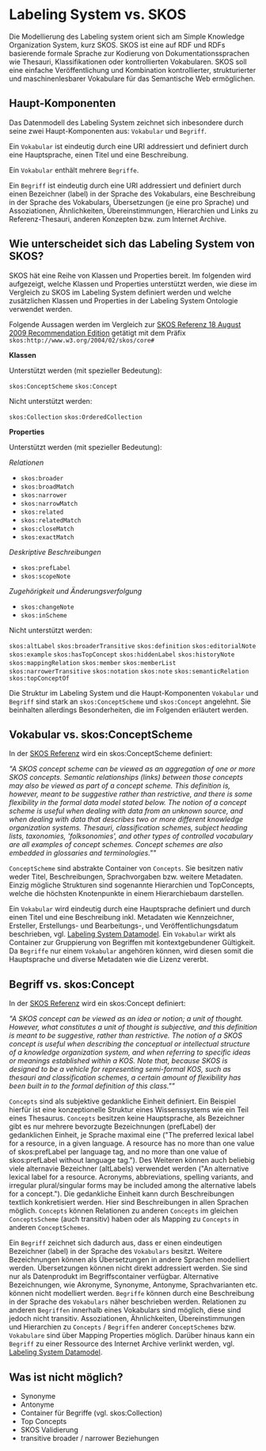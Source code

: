 # Labeling System vs. SKOS

Die Modellierung des Labeling system orient sich am Simple Knowledge Organization System, kurz SKOS. SKOS ist eine auf RDF und RDFs basierende formale Sprache zur Kodierung von Dokumentationssprachen wie Thesauri, Klassifikationen oder  kontrollierten Vokabularen. SKOS soll eine einfache Veröffentlichung und Kombination kontrollierter, strukturierter und maschinenlesbarer Vokabulare für das Semantische Web ermöglichen.

## Haupt-Komponenten

Das Datenmodell des Labeling System zeichnet sich inbesondere durch seine zwei Haupt-Komponenten aus: `Vokabular` und `Begriff`.

Ein `Vokabular` ist eindeutig durch eine URI addressiert und definiert durch eine Hauptsprache, einen Titel und eine Beschreibung.

Ein `Vokabular` enthält mehrere `Begriffe`.

Ein `Begriff` ist eindeutig durch eine URI addressiert und definiert durch einen Bezeichner (label) in der Sprache des Vokabulars, eine Beschreibung in der Sprache des Vokabulars, Übersetzungen (je eine pro Sprache) und Assoziationen, Ähnlichkeiten, Übereinstimmungen, Hierarchien und Links zu Referenz-Thesauri, anderen Konzepten bzw. zum Internet Archive.

## Wie unterscheidet sich das Labeling System von SKOS?

SKOS hät eine Reihe von Klassen und Properties bereit. Im folgenden wird aufgezeigt, welche Klassen und Properties unterstützt werden, wie diese im Vergleich zu SKOS im Labeling System definiert werden und welche zusätzlichen Klassen und Properties in der Labeling System Ontologie verwendet werden.

Folgende Aussagen werden im Vergleich zur [SKOS Referenz 18 August 2009 Recommendation Edition](https://www.w3.org/2009/08/skos-reference/skos.html) getätigt mit dem Präfix `skos:http://www.w3.org/2004/02/skos/core#`

**Klassen**

Unterstützt werden (mit spezieller Bedeutung):

`skos:ConceptScheme` `skos:Concept`

Nicht unterstützt werden:

`skos:Collection` `skos:OrderedCollection`

**Properties**

Unterstützt werden (mit spezieller Bedeutung):

*Relationen*

* `skos:broader`
* `skos:broadMatch`
* `skos:narrower`
* `skos:narrowMatch`
* `skos:related`
* `skos:relatedMatch`
* `skos:closeMatch`
* `skos:exactMatch`

*Deskriptive Beschreibungen*

* `skos:prefLabel`
* `skos:scopeNote`

*Zugehörigkeit und Änderungsverfolgung*

* `skos:changeNote`
* `skos:inScheme`

Nicht unterstützt werden:

`skos:altLabel` `skos:broaderTransitive` `skos:definition` `skos:editorialNote` `skos:example` `skos:hasTopConcept` `skos:hiddenLabel` `skos:historyNote` `skos:mappingRelation` `skos:member` `skos:memberList` `skos:narrowerTransitive` `skos:notation` `skos:note` `skos:semanticRelation` `skos:topConceptOf`

Die Struktur im Labeling System und die Haupt-Komponenten `Vokabular` und `Begriff` sind stark an `skos:ConceptScheme` und `skos:Concept` angelehnt. Sie beinhalten allerdings Besonderheiten, die im Folgenden erläutert werden.

## Vokabular vs. skos:ConceptScheme

In der [SKOS Referenz](https://www.w3.org/TR/skos-reference/#schemes) wird ein skos:ConceptScheme definiert:

*"A SKOS concept scheme can be viewed as an aggregation of one or more SKOS concepts. Semantic relationships (links) between those concepts may also be viewed as part of a concept scheme. This definition is, however, meant to be suggestive rather than restrictive, and there is some flexibility in the formal data model stated below. The notion of a concept scheme is useful when dealing with data from an unknown source, and when dealing with data that describes two or more different knowledge organization systems. Thesauri, classification schemes, subject heading lists, taxonomies, 'folksonomies', and other types of controlled vocabulary are all examples of concept schemes. Concept schemes are also embedded in glossaries and terminologies.""*

`ConceptScheme` sind abstrakte Container von `Concepts`. Sie besitzen nativ weder Titel, Beschreibungen, Sprachvorgaben bzw. weitere Metadaten. Einzig mögliche Strukturen sind sogenannte Hierarchien und TopConcepts, welche die höchsten Knotenpunkte in einem Hierarchiebaum darstellen.

Ein `Vokabular` wird eindeutig durch eine Hauptsprache definiert und durch einen Titel und eine Beschreibung inkl. Metadaten wie Kennzeichner, Ersteller, Erstellungs- und Bearbeitungs-, und Veröffentlichungsdatum beschrieben, vgl. [Labeling System Datamodel](http://labeling.link/docs/ls/datamodel/#Vocabulary). Ein `Vokabular` wirkt als Container zur Gruppierung von Begriffen mit kontextgebundener Gültigkeit. Da `Begriffe` nur einem `Vokabular` angehören können, wird diesen somit die Hauptsprache und diverse Metadaten wie die Lizenz vererbt.

## Begriff vs. skos:Concept

In der [SKOS Referenz](https://www.w3.org/TR/skos-reference/#concepts) wird ein skos:Concept definiert:

*"A SKOS concept can be viewed as an idea or notion; a unit of thought. However, what constitutes a unit of thought is subjective, and this definition is meant to be suggestive, rather than restrictive. The notion of a SKOS concept is useful when describing the conceptual or intellectual structure of a knowledge organization system, and when referring to specific ideas or meanings established within a KOS. Note that, because SKOS is designed to be a vehicle for representing semi-formal KOS, such as thesauri and classification schemes, a certain amount of flexibility has been built in to the formal definition of this class.""*

`Concepts` sind als subjektive gedankliche Einheit definiert. Ein Beispiel hierfür ist eine konzeptionelle Struktur eines Wissenssystems wie ein Teil eines Thesaurus. `Concepts` besitzen keine Hauptsprache, als Bezeichner gibt es nur mehrere bevorzugte Bezeichnungen (prefLabel) der gedanklichen Einheit, je Sprache maximal eine ("The preferred lexical label for a resource, in a given language. A resource has no more than one value of skos:prefLabel per language tag, and no more than one value of skos:prefLabel without language tag."). Des Weiteren können auch beliebig viele alternavie Bezeichner (altLabels) verwendet werden ("An alternative lexical label for a resource. Acronyms, abbreviations, spelling variants, and irregular plural/singular forms may be included among the alternative labels for a concept."). Die gedankliche Einheit kann durch Beschreibungen textlich konkretisiert werden. Hier sind Beschreibungen in allen Sprachen möglich. `Concepts` können Relationen zu anderen `Concepts` im gleichen `ConceptsScheme` (auch transitiv) haben oder als Mapping zu `Concepts` in anderen `ConceptSchemes`.

Ein `Begriff` zeichnet sich dadurch aus, dass er einen eindeutigen Bezeichner (label) in der Sprache des `Vokabulars` besitzt. Weitere Bezeichnungen können als Übersetzungen in andere Sprachen modelliert werden. Übersetzungen können nicht direkt addressiert werden. Sie sind nur als Datenprodukt im Begriffscontainer verfügbar. Alternative Bezeichnungen, wie Akronyme, Synonyme, Antonyme, Sprachvarianten etc. können nicht modelliert werden. `Begriffe` können durch eine Beschreibung in der Sprache des `Vokabulars` näher beschrieben werden. Relationen zu anderen `Begriffen` innerhalb eines Vokabulars sind möglich, diese sind jedoch nicht transitiv. Assoziationen, Ähnlichkeiten, Übereinstimmungen und Hierarchien zu `Concepts` / `Begriffen` anderer `ConceptSchemes` bzw. `Vokabulare` sind über Mapping Properties möglich. Darüber hinaus kann ein `Begriff` zu einer Ressource des Internet Archive verlinkt werden, vgl. [Labeling System Datamodel](http://labeling.link/docs/ls/datamodel/#Label).

## Was ist nicht möglich?

* Synonyme
* Antonyme
* Container für Begriffe (vgl. skos:Collection)
* Top Concepts
* SKOS Validierung
* transitive broader / narrower Beziehungen

